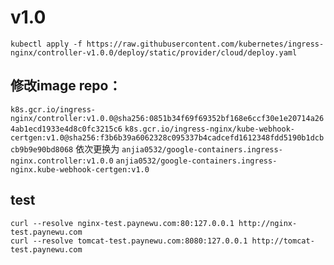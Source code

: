 # v1.0

```shell
kubectl apply -f https://raw.githubusercontent.com/kubernetes/ingress-nginx/controller-v1.0.0/deploy/static/provider/cloud/deploy.yaml
```

## 修改image repo：

`k8s.gcr.io/ingress-nginx/controller:v1.0.0@sha256:0851b34f69f69352bf168e6ccf30e1e20714a264ab1ecd1933e4d8c0fc3215c6`
`k8s.gcr.io/ingress-nginx/kube-webhook-certgen:v1.0@sha256:f3b6b39a6062328c095337b4cadcefd1612348fdd5190b1dcbcb9b9e90bd8068`
依次更换为
`anjia0532/google-containers.ingress-nginx.controller:v1.0.0`
`anjia0532/google-containers.ingress-nginx.kube-webhook-certgen:v1.0`

## test

```shell
curl --resolve nginx-test.paynewu.com:80:127.0.0.1 http://nginx-test.paynewu.com
curl --resolve tomcat-test.paynewu.com:8080:127.0.0.1 http://tomcat-test.paynewu.com
```
